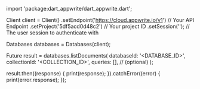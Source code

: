 import 'package:dart_appwrite/dart_appwrite.dart';

Client client = Client()
  .setEndpoint('https://cloud.appwrite.io/v1') // Your API Endpoint
  .setProject('5df5acd0d48c2') // Your project ID
  .setSession(''); // The user session to authenticate with

Databases databases = Databases(client);

Future result = databases.listDocuments(
  databaseId: '<DATABASE_ID>',
  collectionId: '<COLLECTION_ID>',
  queries: [], // (optional)
);

result.then((response) {
  print(response);
}).catchError((error) {
  print(error.response);
});

